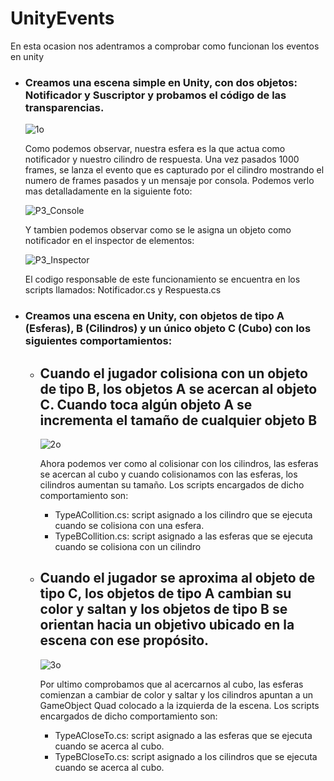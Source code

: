 # UnityEvents

En esta ocasion nos adentramos a comprobar como funcionan los eventos en unity

* ### Creamos una escena simple en Unity, con dos objetos: Notificador y Suscriptor y probamos el código de las transparencias.

  ![1o](https://user-images.githubusercontent.com/72491269/198439717-7e586f93-cb95-406d-96b9-149237d592cd.gif)

  Como podemos observar, nuestra esfera es la que actua como notificador y nuestro cilindro de respuesta. Una vez pasados 1000 frames, se lanza el evento que es capturado por el cilindro mostrando el numero de frames pasados y un mensaje por consola. Podemos verlo mas detalladamente en la siguiente foto:
  
  ![P3_Console](https://user-images.githubusercontent.com/72491269/198441182-14d7e299-f332-479c-b267-1cb547e6347e.PNG)
  
  Y tambien podemos observar como se le asigna un objeto como notificador en el inspector de elementos:
  
  ![P3_Inspector](https://user-images.githubusercontent.com/72491269/198443921-80f02467-135d-4369-9720-b9e7000d03a8.PNG)

  El codigo responsable de este funcionamiento se encuentra en los scripts llamados: Notificador.cs y Respuesta.cs
  
* ### Creamos una escena en Unity, con objetos de tipo A (Esferas), B (Cilindros) y un único objeto C (Cubo) con los siguientes comportamientos:

  * ## Cuando el jugador colisiona con un objeto de tipo B, los objetos A se acercan al objeto C. Cuando toca algún objeto A se incrementa el tamaño de cualquier objeto B
    ![2o](https://user-images.githubusercontent.com/72491269/198443444-459911e3-80f8-4fed-8187-3293eee233b4.gif)
  
    Ahora podemos ver como al colisionar con los cilindros, las esferas se acercan al cubo y cuando colisionamos con las esferas, los cilindros aumentan su tamaño.
    Los scripts encargados de dicho comportamiento son:
      * TypeACollition.cs: script asignado a los cilindro que se ejecuta cuando se colisiona con una esfera.
      * TypeBCollition.cs: script asignado a las esferas que se ejecuta cuando se colisiona con un cilindro
  
  * ## Cuando el jugador se aproxima al objeto de tipo C, los objetos de tipo A cambian su color y saltan y los objetos de tipo B se orientan hacia un objetivo ubicado en la escena con ese propósito.
  
    ![3o](https://user-images.githubusercontent.com/72491269/198444637-a50ab717-10b6-47a8-9ce7-c547c9a05397.gif)

    Por ultimo comprobamos que al acercarnos al cubo, las esferas comienzan a cambiar de color y saltar y los cilindros apuntan a un GameObject Quad colocado a la izquierda de la escena.
    Los scripts encargados de dicho comportamiento son:
      * TypeACloseTo.cs: script asignado a las esferas que se ejecuta cuando se acerca al cubo.
      * TypeBCloseTo.cs: script asignado a los cilindros que se ejecuta cuando se acerca al cubo.
